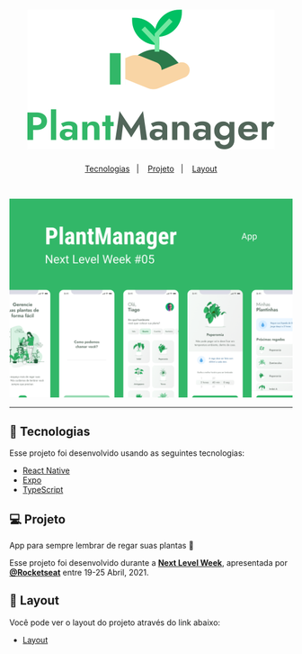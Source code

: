<h1 align="center">
    <img alt="PlantManager" title="PlantManager" src=".github/logo.svg" />
</h1>

<p align="center">
  <a href="#-tecnologias">Tecnologias</a>&nbsp;&nbsp;&nbsp;|&nbsp;&nbsp;&nbsp;
  <a href="#-projeto">Projeto</a>&nbsp;&nbsp;&nbsp;|&nbsp;&nbsp;&nbsp;
  <a href="#-layout">Layout</a>
</p>

<br>

<p align="center">
  <img alt="PlantManager" src=".github/plantmanager-preview.png">
</p>

---

## 🧪 Tecnologias

Esse projeto foi desenvolvido usando as seguintes tecnologias:

- [React Native](https://reactnative.dev/)
- [Expo](https://expo.io/)
- [TypeScript](https://www.typescriptlang.org/)

## 💻 Projeto

App para sempre lembrar de regar suas plantas 🌱

Esse projeto foi desenvolvido durante a **[Next Level Week](https://nextlevelweek.com/)**, apresentada por **[@Rocketseat](https://github.com/Rocketseat)** entre 19-25 Abril, 2021.

## 🔖 Layout

Você pode ver o layout do projeto através do link abaixo:

- [Layout](https://www.figma.com/file/IhQRtrOZdu3TrvkPYREzOy/PlantManager) 
